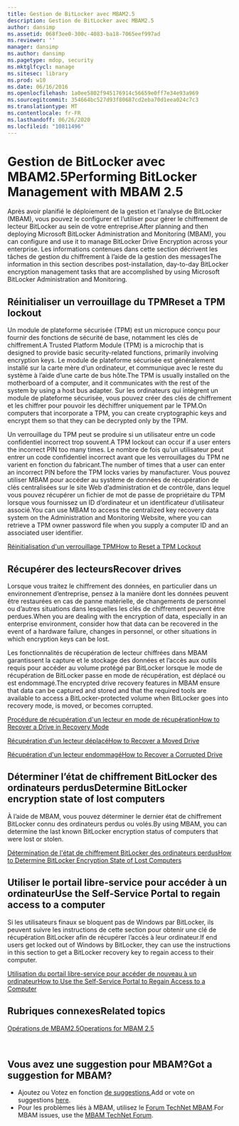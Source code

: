 ```yaml
---
title: Gestion de BitLocker avec MBAM2.5
description: Gestion de BitLocker avec MBAM2.5
author: dansimp
ms.assetid: 068f3ee0-300c-4083-ba18-7065eef997ad
ms.reviewer: ''
manager: dansimp
ms.author: dansimp
ms.pagetype: mdop, security
ms.mktglfcycl: manage
ms.sitesec: library
ms.prod: w10
ms.date: 06/16/2016
ms.openlocfilehash: 1a0ee5802f945176914c56659e0ff7e34e93a969
ms.sourcegitcommit: 354664bc527d93f80687cd2eba70d1eea024c7c3
ms.translationtype: MT
ms.contentlocale: fr-FR
ms.lasthandoff: 06/26/2020
ms.locfileid: "10811496"
---
```

# <span data-ttu-id="84ece-103">Gestion de BitLocker avec MBAM2.5</span><span class="sxs-lookup"><span data-stu-id="84ece-103">Performing BitLocker Management with MBAM 2.5</span></span>


<span data-ttu-id="84ece-104">Après avoir planifié le déploiement de la gestion et l’analyse de BitLocker (MBAM), vous pouvez le configurer et l’utiliser pour gérer le chiffrement de lecteur BitLocker au sein de votre entreprise.</span><span class="sxs-lookup"><span data-stu-id="84ece-104">After planning and then deploying Microsoft BitLocker Administration and Monitoring (MBAM), you can configure and use it to manage BitLocker Drive Encryption across your enterprise.</span></span> <span data-ttu-id="84ece-105">Les informations contenues dans cette section décrivent les tâches de gestion du chiffrement à l’aide de la gestion des messages</span><span class="sxs-lookup"><span data-stu-id="84ece-105">The information in this section describes post-installation, day-to-day BitLocker encryption management tasks that are accomplished by using Microsoft BitLocker Administration and Monitoring.</span></span>

## <span data-ttu-id="84ece-106">Réinitialiser un verrouillage du TPM</span><span class="sxs-lookup"><span data-stu-id="84ece-106">Reset a TPM lockout</span></span>


<span data-ttu-id="84ece-107">Un module de plateforme sécurisée (TPM) est un micropuce conçu pour fournir des fonctions de sécurité de base, notamment les clés de chiffrement.</span><span class="sxs-lookup"><span data-stu-id="84ece-107">A Trusted Platform Module (TPM) is a microchip that is designed to provide basic security-related functions, primarily involving encryption keys.</span></span> <span data-ttu-id="84ece-108">Le module de plateforme sécurisée est généralement installé sur la carte mère d’un ordinateur, et communique avec le reste du système à l’aide d’une carte de bus hôte.</span><span class="sxs-lookup"><span data-stu-id="84ece-108">The TPM is usually installed on the motherboard of a computer, and it communicates with the rest of the system by using a host bus adapter.</span></span> <span data-ttu-id="84ece-109">Sur les ordinateurs qui intègrent un module de plateforme sécurisée, vous pouvez créer des clés de chiffrement et les chiffrer pour pouvoir les déchiffrer uniquement par le TPM.</span><span class="sxs-lookup"><span data-stu-id="84ece-109">On computers that incorporate a TPM, you can create cryptographic keys and encrypt them so that they can be decrypted only by the TPM.</span></span>

<span data-ttu-id="84ece-110">Un verrouillage du TPM peut se produire si un utilisateur entre un code confidentiel incorrect trop souvent.</span><span class="sxs-lookup"><span data-stu-id="84ece-110">A TPM lockout can occur if a user enters the incorrect PIN too many times.</span></span> <span data-ttu-id="84ece-111">Le nombre de fois qu’un utilisateur peut entrer un code confidentiel incorrect avant que les verrouillages du TPM ne varient en fonction du fabricant.</span><span class="sxs-lookup"><span data-stu-id="84ece-111">The number of times that a user can enter an incorrect PIN before the TPM locks varies by manufacturer.</span></span> <span data-ttu-id="84ece-112">Vous pouvez utiliser MBAM pour accéder au système de données de récupération de clés centralisées sur le site Web d’administration et de contrôle, dans lequel vous pouvez récupérer un fichier de mot de passe de propriétaire du TPM lorsque vous fournissez un ID d’ordinateur et un identificateur d’utilisateur associé.</span><span class="sxs-lookup"><span data-stu-id="84ece-112">You can use MBAM to access the centralized key recovery data system on the Administration and Monitoring Website, where you can retrieve a TPM owner password file when you supply a computer ID and an associated user identifier.</span></span>

[<span data-ttu-id="84ece-113">Réinitialisation d'un verrouillage TPM</span><span class="sxs-lookup"><span data-stu-id="84ece-113">How to Reset a TPM Lockout</span></span>](how-to-reset-a-tpm-lockout-mbam-25.md)

## <span data-ttu-id="84ece-114">Récupérer des lecteurs</span><span class="sxs-lookup"><span data-stu-id="84ece-114">Recover drives</span></span>


<span data-ttu-id="84ece-115">Lorsque vous traitez le chiffrement des données, en particulier dans un environnement d’entreprise, pensez à la manière dont les données peuvent être restaurées en cas de panne matérielle, de changements de personnel ou d’autres situations dans lesquelles les clés de chiffrement peuvent être perdues.</span><span class="sxs-lookup"><span data-stu-id="84ece-115">When you are dealing with the encryption of data, especially in an enterprise environment, consider how that data can be recovered in the event of a hardware failure, changes in personnel, or other situations in which encryption keys can be lost.</span></span>

<span data-ttu-id="84ece-116">Les fonctionnalités de récupération de lecteur chiffrées dans MBAM garantissent la capture et le stockage des données et l’accès aux outils requis pour accéder au volume protégé par BitLocker lorsque le mode de récupération de BitLocker passe en mode de récupération, est déplacé ou est endommagé.</span><span class="sxs-lookup"><span data-stu-id="84ece-116">The encrypted drive recovery features in MBAM ensure that data can be captured and stored and that the required tools are available to access a BitLocker-protected volume when BitLocker goes into recovery mode, is moved, or becomes corrupted.</span></span>

[<span data-ttu-id="84ece-117">Procédure de récupération d'un lecteur en mode de récupération</span><span class="sxs-lookup"><span data-stu-id="84ece-117">How to Recover a Drive in Recovery Mode</span></span>](how-to-recover-a-drive-in-recovery-mode-mbam-25.md)

[<span data-ttu-id="84ece-118">Récupération d'un lecteur déplacé</span><span class="sxs-lookup"><span data-stu-id="84ece-118">How to Recover a Moved Drive</span></span>](how-to-recover-a-moved-drive-mbam-25.md)

[<span data-ttu-id="84ece-119">Récupération d'un lecteur endommagé</span><span class="sxs-lookup"><span data-stu-id="84ece-119">How to Recover a Corrupted Drive</span></span>](how-to-recover-a-corrupted-drive-mbam-25.md)

## <span data-ttu-id="84ece-120">Déterminer l’état de chiffrement BitLocker des ordinateurs perdus</span><span class="sxs-lookup"><span data-stu-id="84ece-120">Determine BitLocker encryption state of lost computers</span></span>


<span data-ttu-id="84ece-121">À l’aide de MBAM, vous pouvez déterminer le dernier état de chiffrement BitLocker connu des ordinateurs perdus ou volés.</span><span class="sxs-lookup"><span data-stu-id="84ece-121">By using MBAM, you can determine the last known BitLocker encryption status of computers that were lost or stolen.</span></span>

[<span data-ttu-id="84ece-122">Détermination de l'état de chiffrement BitLocker des ordinateurs perdus</span><span class="sxs-lookup"><span data-stu-id="84ece-122">How to Determine BitLocker Encryption State of Lost Computers</span></span>](how-to-determine-bitlocker-encryption-state-of-lost-computers-mbam-25.md)

## <span data-ttu-id="84ece-123">Utiliser le portail libre-service pour accéder à un ordinateur</span><span class="sxs-lookup"><span data-stu-id="84ece-123">Use the Self-Service Portal to regain access to a computer</span></span>


<span data-ttu-id="84ece-124">Si les utilisateurs finaux se bloquent pas de Windows par BitLocker, ils peuvent suivre les instructions de cette section pour obtenir une clé de récupération BitLocker afin de récupérer l’accès à leur ordinateur.</span><span class="sxs-lookup"><span data-stu-id="84ece-124">If end users get locked out of Windows by BitLocker, they can use the instructions in this section to get a BitLocker recovery key to regain access to their computer.</span></span>

[<span data-ttu-id="84ece-125">Utilisation du portail libre-service pour accéder de nouveau à un ordinateur</span><span class="sxs-lookup"><span data-stu-id="84ece-125">How to Use the Self-Service Portal to Regain Access to a Computer</span></span>](how-to-use-the-self-service-portal-to-regain-access-to-a-computer-mbam-25.md)



## <span data-ttu-id="84ece-126">Rubriques connexes</span><span class="sxs-lookup"><span data-stu-id="84ece-126">Related topics</span></span>


[<span data-ttu-id="84ece-127">Opérations de MBAM2.5</span><span class="sxs-lookup"><span data-stu-id="84ece-127">Operations for MBAM 2.5</span></span>](operations-for-mbam-25.md)

 

## <span data-ttu-id="84ece-128">Vous avez une suggestion pour MBAM?</span><span class="sxs-lookup"><span data-stu-id="84ece-128">Got a suggestion for MBAM?</span></span>
- <span data-ttu-id="84ece-129">Ajoutez ou Votez en fonction [de suggestions.](http://mbam.uservoice.com/forums/268571-microsoft-bitlocker-administration-and-monitoring)</span><span class="sxs-lookup"><span data-stu-id="84ece-129">Add or vote on suggestions [here](http://mbam.uservoice.com/forums/268571-microsoft-bitlocker-administration-and-monitoring).</span></span> 
- <span data-ttu-id="84ece-130">Pour les problèmes liés à MBAM, utilisez le [Forum TechNet MBAM](https://social.technet.microsoft.com/Forums/home?forum=mdopmbam).</span><span class="sxs-lookup"><span data-stu-id="84ece-130">For MBAM issues, use the [MBAM TechNet Forum](https://social.technet.microsoft.com/Forums/home?forum=mdopmbam).</span></span> 





